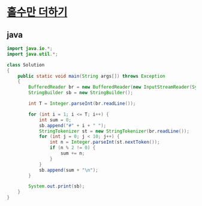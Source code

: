 # [홀수만 더하기](https://swexpertacademy.com/main/code/problem/problemDetail.do?contestProbId=AV5QSEhaA5sDFAUq)


## java
``` java
import java.io.*;
import java.util.*;

class Solution
{
	public static void main(String args[]) throws Exception
	{
		BufferedReader br = new BufferedReader(new InputStreamReader(System.in));
		StringBuilder sb = new StringBuilder();

		int T = Integer.parseInt(br.readLine());

		for (int i = 1; i <= T; i++) {
			int sum = 0;
			sb.append("#" + i + " ");
			StringTokenizer st = new StringTokenizer(br.readLine());
			for (int j = 0; j < 10; j++) {
				int n = Integer.parseInt(st.nextToken());
				if (n % 2 != 0) {
					sum += n;
				}
			}
			sb.append(sum + "\n");
		}

		System.out.print(sb);
	}
}
```